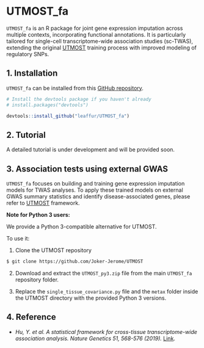 # UTMOST_fa

`UTMOST_fa` is an R package for joint gene expression imputation across multiple contexts, incorporating functional annotations. It is particularly tailored for single-cell transcriptome-wide association studies (sc-TWAS), extending the original [UTMOST](https://github.com/yiminghu/CTIMP/tree/master) training process with improved modeling of regulatory SNPs.

## 1. Installation

`UTMOST_fa` can be installed from this [GitHub repository](https://github.com/leaffur/UTMOST_fa).

``` r
# Install the devtools package if you haven't already
# install.packages("devtools")

devtools::install_github("leaffur/UTMOST_fa")
```

## 2. Tutorial

A detailed tutorial is under development and will be provided soon.

## 3. Association tests using external GWAS

`UTMOST_fa` focuses on building and training gene expression imputation models for TWAS analyses. To apply these trained models on external GWAS summary statistics and identify disease-associated genes, please refer to [UTMOST](https://github.com/Joker-Jerome/UTMOST) framework.

**Note for Python 3 users:**

We provide a Python 3-compatible alternative for UTMOST. 

To use it:

1. Clone the UTMOST repository
```bash
$ git clone https://github.com/Joker-Jerome/UTMOST
```

2. Download and extract the `UTMOST_py3.zip` file from the main `UTMOST_fa` repository folder.

3. Replace the `single_tissue_covariance.py` file and the `metax` folder inside the UTMOST directory with the provided Python 3 versions.

## 4. Reference

  - *Hu, Y. et al. A statistical framework for cross-tissue transcriptome-wide association analysis. Nature Genetics 51, 568-576 (2019).* [Link](https://www.nature.com/articles/s41588-019-0345-7).
